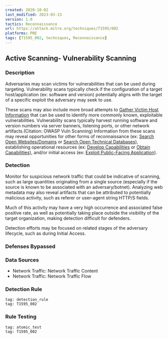 ```yaml
---
created: 2020-10-02
last_modified: 2023-03-13
version: 1.0
tactics: Reconnaissance
url: https://attack.mitre.org/techniques/T1595/002
platforms: PRE
tags: [T1595_002, techniques, Reconnaissance]
---
```


## Active Scanning- Vulnerability Scanning

### Description

Adversaries may scan victims for vulnerabilities that can be used during targeting. Vulnerability scans typically check if the configuration of a target host/application (ex: software and version) potentially aligns with the target of a specific exploit the adversary may seek to use.

These scans may also include more broad attempts to [Gather Victim Host Information](https://attack.mitre.org/techniques/T1592) that can be used to identify more commonly known, exploitable vulnerabilities. Vulnerability scans typically harvest running software and version numbers via server banners, listening ports, or other network artifacts.(Citation: OWASP Vuln Scanning) Information from these scans may reveal opportunities for other forms of reconnaissance (ex: [Search Open Websites/Domains](https://attack.mitre.org/techniques/T1593) or [Search Open Technical Databases](https://attack.mitre.org/techniques/T1596)), establishing operational resources (ex: [Develop Capabilities](https://attack.mitre.org/techniques/T1587) or [Obtain Capabilities](https://attack.mitre.org/techniques/T1588)), and/or initial access (ex: [Exploit Public-Facing Application](https://attack.mitre.org/techniques/T1190)).

### Detection

Monitor for suspicious network traffic that could be indicative of scanning, such as large quantities originating from a single source (especially if the source is known to be associated with an adversary/botnet). Analyzing web metadata may also reveal artifacts that can be attributed to potentially malicious activity, such as referer or user-agent string HTTP/S fields.

Much of this activity may have a very high occurrence and associated false positive rate, as well as potentially taking place outside the visibility of the target organization, making detection difficult for defenders.

Detection efforts may be focused on related stages of the adversary lifecycle, such as during Initial Access.

### Defenses Bypassed



### Data Sources

  - Network Traffic: Network Traffic Content
  -  Network Traffic: Network Traffic Flow
### Detection Rule

```query
tag: detection_rule
tag: T1595_002
```

### Rule Testing

```query
tag: atomic_test
tag: T1595_002
```
